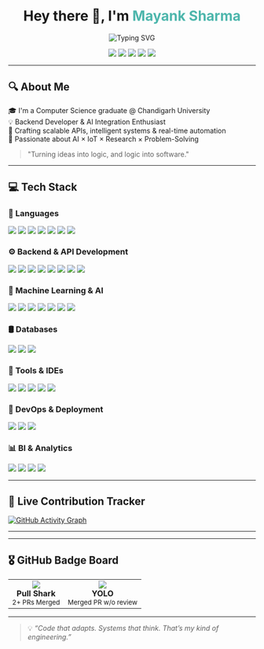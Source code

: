 <h1 align="center">Hey there 👋, I'm <span style="color:#4DB6AC">Mayank Sharma</span></h1>

<p align="center">
  <img src="https://readme-typing-svg.demolab.com?font=Fira+Code&size=24&pause=1000&center=true&vCenter=true&width=500&lines=Backend+Developer;API+Engineer;IoT+System+Designer;AI+Project+Architect;Computer+Science+Graduate" alt="Typing SVG" />
</p>

<p align="center">
  <a href="mailto:mayankaryan309@gmail.com"><img src="https://img.shields.io/badge/Email-Mayank-red?style=flat-square&logo=gmail&logoColor=white"></a>
  <a href="https://www.linkedin.com/in/mayank-sharma15/"><img src="https://img.shields.io/badge/LinkedIn-Connect-blue?style=flat-square&logo=linkedin"></a>
  <a href="https://github.com/Sharma-Mayank15"><img src="https://img.shields.io/badge/GitHub-Profile-black?style=flat-square&logo=github"></a>
  <a href="https://leetcode.com/u/Mayank_1511/"><img src="https://img.shields.io/badge/LeetCode-Grind-orange?style=flat-square&logo=leetcode"></a>
  <a href="https://mayank-developer-portfolio.vercel.app"><img src="https://img.shields.io/badge/Portfolio-Visit-green?style=flat-square&logo=vercel&logoColor=white"></a>
</p>

---

## 🔍 About Me

🎓 I'm a Computer Science graduate @ Chandigarh University  
💡 Backend Developer & AI Integration Enthusiast  
🚀 Crafting scalable APIs, intelligent systems & real-time automation  
🧠 Passionate about AI × IoT × Research × Problem-Solving

>    "Turning ideas into logic, and logic into software."

---

## 💻 Tech Stack

<!-- Languages -->
### 🧠 Languages  
<div align="left">
  <img src="https://img.shields.io/badge/Java-007396?style=flat&logo=java&logoColor=white" />
  <img src="https://img.shields.io/badge/Python-3776AB?style=flat&logo=python&logoColor=white" />
  <img src="https://img.shields.io/badge/JavaScript-F7DF1E?style=flat&logo=javascript&logoColor=black" />
  <img src="https://img.shields.io/badge/C++-00599C?style=flat&logo=c%2B%2B&logoColor=white" />
  <img src="https://img.shields.io/badge/SQL-003B57?style=flat&logo=mysql&logoColor=white" />
  <img src="https://img.shields.io/badge/HTML5-E34F26?style=flat&logo=html5&logoColor=white" />
  <img src="https://img.shields.io/badge/CSS3-1572B6?style=flat&logo=css3&logoColor=white" />
</div>

<!-- Backend & APIs -->
### ⚙️ Backend & API Development  
<div align="left">
  <img src="https://img.shields.io/badge/FastAPI-009688?style=flat&logo=fastapi&logoColor=white" />
  <img src="https://img.shields.io/badge/Flask-000000?style=flat&logo=flask&logoColor=white" />
  <img src="https://img.shields.io/badge/Node.js-339933?style=flat&logo=nodedotjs&logoColor=white" />
  <img src="https://img.shields.io/badge/Express.js-000000?style=flat&logo=express&logoColor=white" />
  <img src="https://img.shields.io/badge/Spring%20Boot-6DB33F?style=flat&logo=spring-boot&logoColor=white" />
  <img src="https://img.shields.io/badge/Servlets-6DB33F?style=flat&logo=java&logoColor=white" />
  <img src="https://img.shields.io/badge/RESTful%20API-FF6F00?style=flat&logo=api&logoColor=white" />
  <img src="https://img.shields.io/badge/Microservices-FF7043?style=flat&logo=docker&logoColor=white" />
</div>

<!-- Machine Learning & AI -->
### 🧬 Machine Learning & AI  
<div align="left">
  <img src="https://img.shields.io/badge/Keras-D00000?style=flat&logo=keras&logoColor=white" />
  <img src="https://img.shields.io/badge/Reinforcement%20Learning-FFB300?style=flat&logo=deepmind&logoColor=black" />
  <img src="https://img.shields.io/badge/DQN-1976D2?style=flat&logo=python&logoColor=white" />
  <img src="https://img.shields.io/badge/LangChain-000000?style=flat&logo=langchain&logoColor=white" />
  <img src="https://img.shields.io/badge/OpenAI%20API-412991?style=flat&logo=openai&logoColor=white" />
  <img src="https://img.shields.io/badge/SUMO-000000?style=flat&logo=simscale&logoColor=white" />
  <img src="https://img.shields.io/badge/TraCI-007ACC?style=flat&logo=python&logoColor=white" />
</div>

<!-- Databases -->
### 🛢️ Databases  
<div align="left">
  <img src="https://img.shields.io/badge/MySQL-4479A1?style=flat&logo=mysql&logoColor=white" />
  <img src="https://img.shields.io/badge/PostgreSQL-336791?style=flat&logo=postgresql&logoColor=white" />
  <img src="https://img.shields.io/badge/MongoDB-47A248?style=flat&logo=mongodb&logoColor=white" />
</div>

<!-- Tools & IDEs -->
### 🧰 Tools & IDEs  
<div align="left">
  <img src="https://img.shields.io/badge/VSCode-007ACC?style=flat&logo=visual-studio-code&logoColor=white" />
  <img src="https://img.shields.io/badge/IntelliJ-000000?style=flat&logo=intellij-idea&logoColor=white" />
  <img src="https://img.shields.io/badge/Visual%20Studio-5C2D91?style=flat&logo=visual-studio&logoColor=white" />
  <img src="https://img.shields.io/badge/Git-F05032?style=flat&logo=git&logoColor=white" />
  <img src="https://img.shields.io/badge/GitHub-181717?style=flat&logo=github&logoColor=white" />
</div>

<!-- DevOps -->
### 🚀 DevOps & Deployment  
<div align="left">
  <img src="https://img.shields.io/badge/Docker-2496ED?style=flat&logo=docker&logoColor=white" />
  <img src="https://img.shields.io/badge/Docker%20Compose-384D54?style=flat&logo=docker&logoColor=white" />
  <img src="https://img.shields.io/badge/CI%2FCD-4285F4?style=flat&logo=github-actions&logoColor=white" />
</div>

<!-- BI & Analytics -->
### 📊 BI & Analytics  
<div align="left">
  <img src="https://img.shields.io/badge/Tableau-E97627?style=flat&logo=tableau&logoColor=white" />
  <img src="https://img.shields.io/badge/Power%20BI-F2C811?style=flat&logo=powerbi&logoColor=black" />
  <img src="https://img.shields.io/badge/SharePoint-0078D4?style=flat&logo=microsoft-sharepoint&logoColor=white" />
  <img src="https://img.shields.io/badge/Microsoft%20365-D83B01?style=flat&logo=microsoftoffice&logoColor=white" />
</div>


---

## 🧬 Live Contribution Tracker

[![GitHub Activity Graph](https://github-readme-activity-graph.vercel.app/graph?username=Sharma-Mayank15&theme=react-dark)](https://github.com/ashutosh00710/github-readme-activity-graph)

---
---

## 🎖 GitHub Badge Board

<table>
  <tr>
    <td align="center">
      <img src="https://img.shields.io/badge/Pull%20Shark-%F0%9F%A6%88-blue?style=for-the-badge">
      <br />
      <b>Pull Shark</b>
      <br />
      <sub>2+ PRs Merged</sub>
    </td>
    <td align="center">
      <img src="https://img.shields.io/badge/YOLO-%F0%9F%A4%A3-orange?style=for-the-badge">
      <br />
      <b>YOLO</b>
      <br />
      <sub>Merged PR w/o review</sub>
    </td>
  </tr>
</table>

---

> 💡 *“Code that adapts. Systems that think. That’s my kind of engineering.”*
